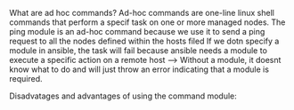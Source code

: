 What are ad hoc commands?
Ad-hoc commands are one-line linux shell commands that perform a specif task on one or more managed nodes.
The ping module is an ad-hoc command because we use it to send a ping request to all the nodes defined within the hosts filed
If we dotn specify a module in ansible, the task will fail because ansible needs a module to execute a specific action on a remote host --> Without a module, it doesnt know what to do and will just throw an error indicating that a module is required.

Disadvatages and advantages of using the command module:
